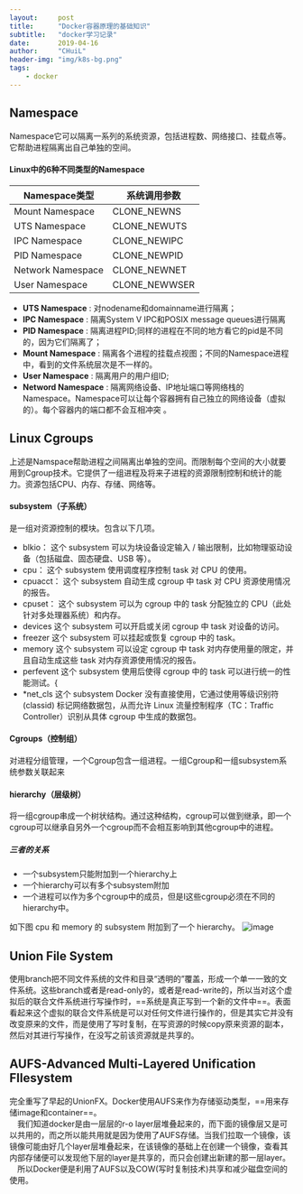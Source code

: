 ```yaml
---
layout:     post
title:      "Docker容器原理的基础知识"
subtitle:   "docker学习记录"
date:       2019-04-16
author:     "CHuiL"
header-img: "img/k8s-bg.png"
tags:
    - docker
---
```


## Namespace
Namespace它可以隔离一系列的系统资源，包括进程数、网络接口、挂载点等。它帮助进程隔离出自己单独的空间。

#### Linux中的6种不同类型的Namespace
| Namespace类型 | 系统调用参数 |
|  ----- | ------- |
|Mount Namespace|CLONE_NEWNS|
|UTS Namespace|CLONE_NEWUTS|
|IPC Namespace|CLONE_NEWIPC|
|PID Namespace|CLONE_NEWPID|
|Network Namespace|CLONE_NEWNET|
|User Namespace|CLONE_NEWWSER|

- **UTS Namespace** : 对nodename和domainname进行隔离；
- **IPC Namespace** : 隔离System V IPC和POSIX message queues进行隔离
- **PID Namespace** : 隔离进程PID;同样的进程在不同的地方看它的pid是不同的，因为它们隔离了；
- **Mount Namespace** : 隔离各个进程的挂载点视图；不同的Namespace进程中，看到的文件系统层次是不一样的。
- **User Namespace** : 隔离用户的用户组ID;
- **Netword Namespace** : 隔离网络设备、IP地址端口等网络栈的Namespace。Namespace可以让每个容器拥有自己独立的网络设备（虚拟的）。每个容器内的端口都不会互相冲突 。


## Linux Cgroups
上述是Namspace帮助进程之间隔离出单独的空间。而限制每个空间的大小就要用到Cgroup技术。它提供了一组进程及将来子进程的资源限制控制和统计的能力。资源包括CPU、内存、存储、网络等。


#### subsystem（子系统）
是一组对资源控制的模块。包含以下几项。
- blkio： 这个 subsystem 可以为块设备设定输入 / 输出限制，比如物理驱动设备（包括磁盘、固态硬盘、USB 等）。
- cpu： 这个 subsystem 使用调度程序控制 task 对 CPU 的使用。
- cpuacct： 这个 subsystem 自动生成 cgroup 中 task 对 CPU 资源使用情况的报告。
- cpuset： 这个 subsystem 可以为 cgroup 中的 task 分配独立的 CPU（此处针对多处理器系统）和内存。
- devices 这个 subsystem 可以开启或关闭 cgroup 中 task 对设备的访问。
- freezer 这个 subsystem 可以挂起或恢复 cgroup 中的 task。
- memory 这个 subsystem 可以设定 cgroup 中 task 对内存使用量的限定，并且自动生成这些 task 对内存资源使用情况的报告。
- perfevent 这个 subsystem 使用后使得 cgroup 中的 task 可以进行统一的性能测试。{ 
-  *net_cls 这个 subsystem Docker 没有直接使用，它通过使用等级识别符 (classid) 标记网络数据包，从而允许 Linux 流量控制程序（TC：Traffic Controller）识别从具体 cgroup 中生成的数据包。


#### Cgroups（控制组）
对进程分组管理，一个Cgroup包含一组进程。一组Cgroup和一组subsystem系统参数关联起来

#### hierarchy（层级树）
将一组cgroup串成一个树状结构。通过这种结构，cgroup可以做到继承，即一个cgroup可以继承自另外一个cgroup而不会相互影响到其他cgroup中的进程。
 
##### 三者的关系
- 一个subsystem只能附加到一个hierarchy上
- 一个hierarchy可以有多个subsystem附加
- 一个进程可以作为多个cgroup中的成员，但是I这些cgroup必须在不同的hierarchy中。
  
如下图 cpu 和 memory 的 subsystem 附加到了一个 hierarchy。
![image](/chuil/img/docker/04-17-1.png)


 ## Union File System
 使用branch把不同文件系统的文件和目录“透明的”覆盖，形成一个单一一致的文件系统。这些branch或者是read-only的，或者是read-write的，所以当对这个虚拟后的联合文件系统进行写操作时，==系统是真正写到一个新的文件中==。表面看起来这个虚拟的联合文件系统是可以对任何文件进行操作的，但是其实它并没有改变原来的文件，而是使用了写时复制，在写资源的时候copy原来资源的副本，然后对其进行写操作，在没写之前该资源就是共享的。  
## AUFS-Advanced Multi-Layered Unification FIlesystem
完全重写了早起的UnionFX。Docker使用AUFS来作为存储驱动类型，==用来存储image和container==。  
　我们知道docker是由一层层的r-o layer层堆叠起来的，而下面的镜像层又是可以共用的，而之所以能共用就是因为使用了AUFS存储。当我们拉取一个镜像，该镜像可能由好几个layer层堆叠起来，在该镜像的基础上在创建一个镜像，查看其内部存储便可以发现他下层的layer是共享的，而只会创建出新建的那一层layer。
　所以Docker便是利用了AUFS以及COW(写时复制技术)共享和减少磁盘空间的使用。
